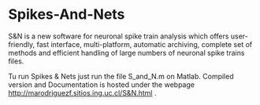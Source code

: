 # Spikes-And-Nets
S&amp;N is a new software for neuronal spike train analysis which offers user-friendly, fast interface, multi-platform, automatic archiving, complete set of methods and efficient handling of large numbers of neuronal spike trains files.

Tu run Spikes & Nets just run the file S_and_N.m on Matlab. Compiled version and Documentation is hosted under the webpage http://marodriguezf.sitios.ing.uc.cl/S&N.html .
